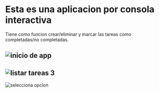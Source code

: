 # Esta es una aplicacion por consola interactiva
 Tiene como funcion crear/eliminar y marcar las tareas como completadas/no completadas.

![inicio de app](https://user-images.githubusercontent.com/40813580/148626072-3367623e-d32a-42a3-baa9-01ea3247bce0.png) 
------------------------------------------------------------------------------------------------------------------------
![listar tareas 3](https://user-images.githubusercontent.com/40813580/148625983-3bdd9c61-536b-4f6c-a7d5-ca03e2d7c3ef.png)
------------------------------------------------------------------------------------------------------------------------
![selecciona opcion](https://user-images.githubusercontent.com/40813580/148626210-c4040bfc-28be-4d66-aea6-c5c376b0727b.png)

